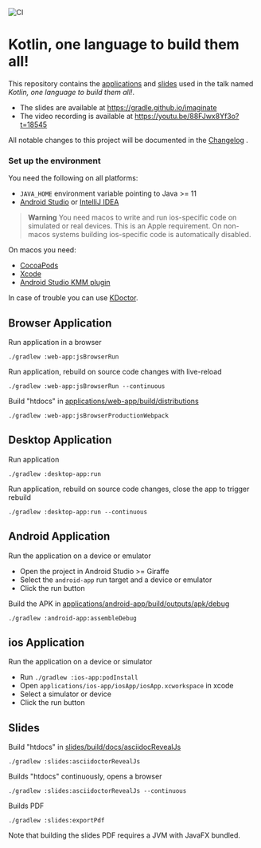 ![CI](https://github.com/gradle/gradle-kotlinconf-2023-app/actions/workflows/ci.yml/badge.svg?branch=main)

# Kotlin, one language to build them all!

This repository contains the [applications](applications) and [slides](slides) used in the talk named _Kotlin, one language to build them all!_. 

* The slides are available at https://gradle.github.io/imaginate
* The video recording is available at https://youtu.be/88FJwx8Yf3o?t=18545

All notable changes to this project will be documented in the [Changelog](CHANGELOG.md) .

### Set up the environment

You need the following on all platforms:

* `JAVA_HOME` environment variable pointing to Java >= 11
* [Android Studio](https://developer.android.com/studio) or [IntelliJ IDEA](https://www.jetbrains.com/idea/)

> **Warning**
> You need macos to write and run ios-specific code on simulated or real devices.
> This is an Apple requirement.
> On non-macos systems building ios-specific code is automatically disabled.

On macos you need:

* [CocoaPods](https://kotlinlang.org/docs/native-cocoapods.html)
* [Xcode](https://apps.apple.com/us/app/xcode/id497799835)
* [Android Studio KMM plugin](https://plugins.jetbrains.com/plugin/14936-kotlin-multiplatform-mobile)

In case of trouble you can use [KDoctor](https://github.com/Kotlin/kdoctor).

## Browser Application

Run application in a browser
```shell
./gradlew :web-app:jsBrowserRun 
```

Run application, rebuild on source code changes with live-reload
```shell
./gradlew :web-app:jsBrowserRun --continuous
```

Build "htdocs" in [applications/web-app/build/distributions](applications/web-app/build/distributions)
```shell
./gradlew :web-app:jsBrowserProductionWebpack
```

## Desktop Application

Run application
```shell
./gradlew :desktop-app:run
```

Run application, rebuild on source code changes, close the app to trigger rebuild
```shell
./gradlew :desktop-app:run --continuous
```

## Android Application

Run the application on a device or emulator

* Open the project in Android Studio >= Giraffe
* Select the `android-app` run target and a device or emulator
* Click the run button

Build the APK in [applications/android-app/build/outputs/apk/debug](applications/android-app/build/outputs/apk/debug)
```shell
./gradlew :android-app:assembleDebug
```

## ios Application

Run the application on a device or simulator

* Run `./gradlew :ios-app:podInstall`
* Open `applications/ios-app/iosApp/iosApp.xcworkspace` in xcode
* Select a simulator or device
* Click the run button

## Slides

Build "htdocs" in [slides/build/docs/asciidocRevealJs](slides/build/docs/asciidocRevealJs)
```shell
./gradlew :slides:asciidoctorRevealJs
```

Builds "htdocs" continuously, opens a browser
```shell
./gradlew :slides:asciidoctorRevealJs --continuous
```

Builds PDF
```shell
./gradlew :slides:exportPdf
```

Note that building the slides PDF requires a JVM with JavaFX bundled.
